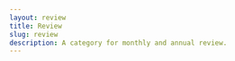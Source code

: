 ```yaml
---
layout: review
title: Review
slug: review
description: A category for monthly and annual review.
---
```

